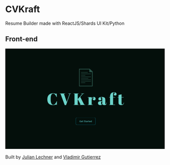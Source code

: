 # CVKraft
Resume Builder made with ReactJS/Shards UI Kit/Python
## Front-end
![](https://github.com/Vladimir-G4/CVKraft/blob/master/public/static/images/gif.gif)

Built by [Julian Lechner](https://github.com/jll38) and [Vladimir Gutierrez](https://github.com/Vladimir-G4)

